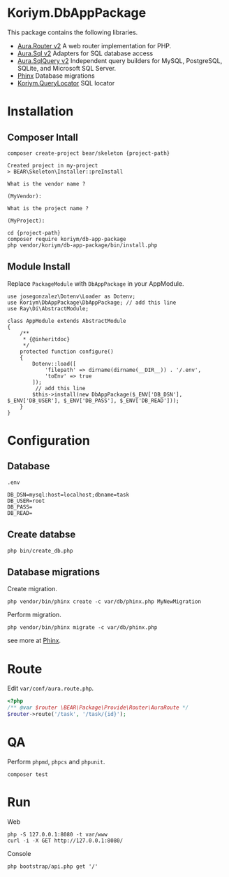 # Koriym.DbAppPackage

This package contains the following libraries.

* [Aura.Router v2](https://github.com/auraphp/Aura.Router/tree/2.x) A web router implementation for PHP. 
* [Aura.Sql v2](https://github.com/auraphp/Aura.Sql) Adapters for SQL database access 
* [Aura.SqlQuery v2](https://github.com/auraphp/Aura.SqlQuery) Independent query builders for MySQL, PostgreSQL, SQLite, and Microsoft SQL Server.
* [Phinx](https://phinx.org/) Database migrations 
* [Koriym.QueryLocator](https://github.com/koriym/Koriym.QueryLocator) SQL locator

# Installation

## Composer Intall

```
composer create-project bear/skeleton {project-path}
```

    Created project in my-project
    > BEAR\Skeleton\Installer::preInstall

    What is the vendor name ?

    (MyVendor):

    What is the project name ?

    (MyProject):
    
```
cd {project-path}
composer require koriym/db-app-package
php vendor/koriym/db-app-package/bin/install.php
```

## Module Install 

Replace `PackageModule` with `DbAppPackage` in your AppModule.

    use josegonzalez\Dotenv\Loader as Dotenv;
    use Koriym\DbAppPackage\DbAppPackage; // add this line
    use Ray\Di\AbstractModule;

    class AppModule extends AbstractModule
    {
        /**
         * {@inheritdoc}
         */
        protected function configure()
        {
            Dotenv::load([
                'filepath' => dirname(dirname(__DIR__)) . '/.env',
                'toEnv' => true
            ]);
             // add this line
            $this->install(new DbAppPackage($_ENV['DB_DSN'], $_ENV['DB_USER'], $_ENV['DB_PASS'], $_ENV['DB_READ'])); 
        }
    }

# Configuration

## Database

`.env`

    DB_DSN=mysql:host=localhost;dbname=task
    DB_USER=root
    DB_PASS=
    DB_READ=

## Create databse

    php bin/create_db.php 

## Database migrations

Create migration.

    php vendor/bin/phinx create -c var/db/phinx.php MyNewMigration  


Perform migration.

    php vendor/bin/phinx migrate -c var/db/phinx.php

see more at [Phinx](http://docs.phinx.org/).
    
# Route

Edit `var/conf/aura.route.php`.

```php
<?php
/** @var $router \BEAR\Package\Provide\Router\AuraRoute */
$router->route('/task', '/task/{id}');
```

# QA

Perform  `phpmd`, `phpcs` and `phpunit`.

```
composer test
```
# Run

Web

```
php -S 127.0.0.1:8080 -t var/www
curl -i -X GET http://127.0.0.1:8080/
```

Console

```
php bootstrap/api.php get '/'
```